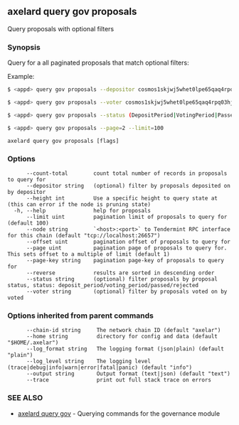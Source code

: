 ## axelard query gov proposals

Query proposals with optional filters

### Synopsis

Query for a all paginated proposals that match optional filters:

Example:

```bash
$ <appd> query gov proposals --depositor cosmos1skjwj5whet0lpe65qaq4rpq03hjxlwd9nf39lk
```

```bash
$ <appd> query gov proposals --voter cosmos1skjwj5whet0lpe65qaq4rpq03hjxlwd9nf39lk
```

```bash
$ <appd> query gov proposals --status (DepositPeriod|VotingPeriod|Passed|Rejected)
```

```bash
$ <appd> query gov proposals --page=2 --limit=100
```

```
axelard query gov proposals [flags]
```

### Options

```
      --count-total        count total number of records in proposals to query for
      --depositor string   (optional) filter by proposals deposited on by depositor
      --height int         Use a specific height to query state at (this can error if the node is pruning state)
  -h, --help               help for proposals
      --limit uint         pagination limit of proposals to query for (default 100)
      --node string        `<host>:<port>` to Tendermint RPC interface for this chain (default "tcp://localhost:26657")
      --offset uint        pagination offset of proposals to query for
      --page uint          pagination page of proposals to query for. This sets offset to a multiple of limit (default 1)
      --page-key string    pagination page-key of proposals to query for
      --reverse            results are sorted in descending order
      --status string      (optional) filter proposals by proposal status, status: deposit_period/voting_period/passed/rejected
      --voter string       (optional) filter by proposals voted on by voted
```

### Options inherited from parent commands

```
      --chain-id string     The network chain ID (default "axelar")
      --home string         directory for config and data (default "$HOME/.axelar")
      --log_format string   The logging format (json|plain) (default "plain")
      --log_level string    The logging level (trace|debug|info|warn|error|fatal|panic) (default "info")
      --output string       Output format (text|json) (default "text")
      --trace               print out full stack trace on errors
```

### SEE ALSO

- [axelard query gov](/cli-docs/v0_31_0/axelard_query_gov) - Querying commands for the governance module
